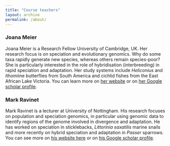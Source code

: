 ```yaml
---
title: "Course teachers"
layout: archive
permalink: /about/
---
```


### Joana Meier

Joana Meier is a Research Fellow University of Cambridge, UK. Her research focus is on speciation and evolutionary genomics. Why do some taxa rapidly generate new species, whereas others remain species-poor? She is particularly interested in the role of hybridisation (interbreeding) in rapid speciation and adaptation. Her study systems include *Heliconius* and ithomiine butterflies from South America and cichlid fishes from the East African Lake Victoria. You can learn more on [her website](https://joanameier.ch/) or on [her Google scholar profile](https://scholar.google.co.uk/citations?user=5C_BoWQAAAAJ&hl=en&oi=ao).

### Mark Ravinet

Mark Ravinet is a lecturer at University of Nottingham. His research focuses on population and speciation genomics, in particular using genomic data to identify regions of the genome involved in divergence and adaptation. He has worked on speciation in sticklebacks, *Littorinia saxatilis* marine snails and more recently on hybrid speciation and adaptation in *Passer* sparrows. You can see more on [his website here](https://genomicislands.wordpress.com/) or on [his Google scholar profile](https://scholar.google.co.uk/citations?user=GfpvKBwAAAAJ&hl=en&oi=ao).
